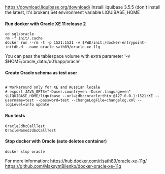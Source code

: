 
https://download.liquibase.org/download/
Install liquibase 3.5.5 (don't install the latest, it's broken)
Set environment variable LIQUIBASE_HOME

#### Run docker with Oracle XE 11 release 2
```
cd sql/oracle
rm -f init/.cache
docker run --rm -t -p 1521:1521 -v $PWD/init:/docker-entrypoint-initdb.d --name oracle sath89/oracle-xe-11g
```
You can pass the tablespace volume with extra parameter '-v $HOME/oracle_data:/u01/app/oracle' 

#### Create Oracle schema as test user
```

# Workaround only for XE and Russian locale
# export JAVA_OPTS="-Duser.country=en -Duser.language=en"
$LIQUIBASE_HOME/liquibase --url=jdbc:oracle:thin:@127.0.0.1:1521:XE --username=test --password=test --changeLogFile=changelog.xml --logLevel=info update
```

#### Run tests
```
OracleJdbcCallTest
OracleNamedJdbcCallTest
```

#### Stop docker with Oracle (auto deletes container)
```
docker stop oracle
```

For more information:
https://hub.docker.com/r/sath89/oracle-xe-11g/
https://github.com/MaksymBilenko/docker-oracle-xe-11g
